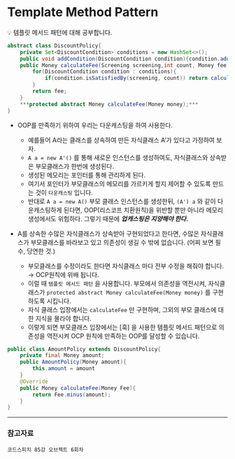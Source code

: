 # Template Method Pattern

<aside>
💡 템플릿 메서드 패턴에 대해 공부합니다.

</aside>

```java
abstract class DiscountPolicy{
	private Set<DiscountCondition> conditions = new HashSet<>();
	public void addCondition(DiscountCondition condition){condition.add(condition);}
	public Money calculateFee(Screening screening,int count, Money fee){
		for(DiscountCondition condition : conditions){
			if(condition.isSatisfiedBy(screening, count)) return calculateFee(fee);)
		}
		return fee;
	}
	***protected abstract Money calculateFee(Money money);***
}
```

- OOP를 만족하기 위하여 우리는 다운캐스팅을 하여 사용한다.
    - 예를들어 A라는 클래스를 상속하여 만든 자식클래스 A’가 있다고 가정하여 보자.
    - `A a = new A'()` 를 통해 새로운 인스턴스를 생성하여도, 자식클래스와 상속받은 부모클래스가 한번에 생성된다.
    - 생성된 메모리는 포인터를 통해 관리하게 된다.
    - 여기서 포인터가 부모클래스의 메모리를 가르키게 할지 제어할 수 있도록 만드는 것이 `다운캐스팅` 입니다.
    - 반대로 `A a = new A()` 부모 클래스 인스턴스를 생성한뒤, `(A') a` 와 같이 다운캐스팅하게 된다면, OOP(리스코프 치환원칙)을 위반할 뿐만 아니라 메모리 생성에서도 위험하다. 그렇기 때문에 ***업캐스팅은 지양해야 한다.***
    
- A를 상속한 수많은 자식클래스가 상속받아 구현되었다고 한다면, 수많은 자식클래스가 부모클래스를 바라보고 있고 의존성이 생길 수 밖에 없습니다. (어찌 보면 필수, 당연한 것.)
    - 부모클래스를 수정이라도 한다면 자식클래스 마다 전부 수정을 해줘야 합니다. 
    → OCP원칙에 위배 됩니다.
    - 이럴 때 `템플릿 메서드 패턴` 을 사용합니다. 부모에서 의존성을 역전시켜, 자식클래스가 `protected abstract Money calculateFee(Money money)` 를 구현하도록 시킵니다.
    - 자식 클래스 입장에서는 `calculateFee` 만 구현하며, 그외의 부모 클래스에 대한 지식을 몰라야 합니다.
    - 이렇게 되면 부모클래스 입장에서는 [훅] 을 사용한 템플릿 메서드 패턴으로 의존성을 역전시켜 OCP 원칙에 만족하는 OOP를 달성할 수 있습니다.

```java
public class AmountPolicy extends DiscountPolicy{
	private final Money amount;
	public AmountPolicy(Money amount){
		this.amount = amount
	}
	@Override
	public Money calculateFee(Money Fee){
		return Fee.minus(amount);
	}
}
```

---

### 참고자료

`코드스피치 85강 오브젝트 6회차`